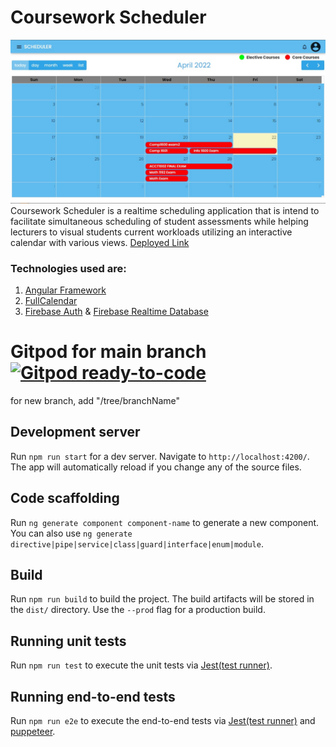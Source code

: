 # Coursework Scheduler
![Scheduler Image](./src/assets/images/app.jpeg)
Coursework Scheduler is a realtime scheduling application that is intend to facilitate simultaneous scheduling of student assessments while helping lecturers to visual students current workloads utilizing an interactive calendar with various views. [Deployed Link](https://scheduler-authentication.web.app/)

### Technologies used are:
1. [Angular Framework](https://angular.io/)
2. [FullCalendar](https://fullcalendar.io/docs)
3. [Firebase Auth](https://firebase.google.com/docs/auth/web/start) & [Firebase Realtime Database](https://firebase.google.com/docs/database/web/start)


# Gitpod for main branch [![Gitpod ready-to-code](https://img.shields.io/badge/Gitpod-ready--to--code-blue?logo=gitpod)](https://gitpod.io/#https://github.com/KhalHam1/INFO-3604-Project/tree/testingBranch)
for new branch, add "/tree/branchName"


## Development server

Run `npm run start` for a dev server. Navigate to `http://localhost:4200/`. The app will automatically reload if you change any of the source files.

## Code scaffolding

Run `ng generate component component-name` to generate a new component. You can also use `ng generate directive|pipe|service|class|guard|interface|enum|module`.

## Build

Run `npm run build` to build the project. The build artifacts will be stored in the `dist/` directory. Use the `--prod` flag for a production build.

## Running unit tests

Run `npm run test` to execute the unit tests via [Jest(test runner)](https://jestjs.io/).

## Running end-to-end tests

Run `npm run e2e` to execute the end-to-end tests via [Jest(test runner)](https://jestjs.io/) and [puppeteer](https://pptr.dev/).



